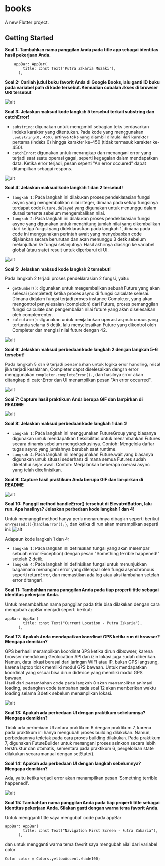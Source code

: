 # books

A new Flutter project.

## Getting Started

**Soal 1: Tambahkan nama panggilan Anda pada title app sebagai identitas hasil pekerjaan Anda.**
```
    appBar: AppBar(
        title: const Text('Putra Zakaria Muzaki'),
      ),
``` 

**Soal 2: Carilah judul buku favorit Anda di Google Books, lalu ganti ID buku pada variabel path di kode tersebut. Kemudian cobalah akses di browser URI tersebut**

![alt](assets/Soal2.png)

**Soal 3: Jelaskan maksud kode langkah 5 tersebut terkait substring dan catchError!**

- ```substring```: digunakan untuk mengambil sebagian teks berdasarkan indeks karakter yang ditentukan. Pada kode yang menggunakan ```.substring(0, 450)```, artinya teks yang diambil dimulai dari karakter pertama (indeks 0) hingga karakter ke-450 (tidak termasuk karakter ke-450).
- ```catchError```: digunakan untuk menangkap dan menangani error yang terjadi saat suatu operasi gagal, seperti kegagalan dalam mendapatkan data. Ketika error terjadi, pesan seperti "An error occurred" dapat ditampilkan sebagai respons.

![alt](assets/Soal3.png)

**Soal 4: Jelaskan maksud kode langkah 1 dan 2 tersebut!**

- ```langkah 1```: Pada langkah ini dilakukan proses pendeklarasian fungsi async yang mengembalikan nilai integer, dimana pada setiap fungsinya terdapat code ```Future.delayed``` yang digunakan untuk menunggu dalam durasi tertentu sebelum mengembalikan nilai.
- ```langkah 2```: Pada langkah ini dilakukan proses pendeklarasian fungsi async yang digunakan untuk menghitung jumlah nilai yang dikembalikan dari ketiga fungsi yang dideklarasikan pada langkah 1, dimana pada code ini menggunakan perintah await yang menyebabkan code dijalankan secara berurutan dan akan menunggu 3 detik sebelum melanjutkan ke fungsi selanjutnya. Hasil akhirnya diassign ke variabel global (atau state) result untuk diperbarui di UI.

![alt](assets/Soal4.png)

**Soal 5: Jelaskan maksud kode langkah 2 tersebut!**

Pada langkah 2 terjadi proses pendeklarasian 2 fungsi, yaitu:
- ```getNumber()```: digunakan untuk mengembalikan sebuah Future yang akan selesai (completed) ketika proses async di fungsi calculate selesai. Dimana didalam fungsi terjadi proses instance Completer<int>, yang akan mengontrol penyelesaian (completion) dari Future, proses pemanggilan fungsi calculate dan pengembalian nilai future yang akan diselesaikan oleh complementer.
- ```calculate()```: digunakan untuk menjalankan operasi asynchronous yang tertunda selama 5 detik, lalu menyelesaikan Future yang dikontrol oleh Completer dan mengisi nilai future dengan 42.

![alt](assets/Soal5.png)

**Soal 6: Jelaskan maksud perbedaan kode langkah 2 dengan langkah 5-6 tersebut!**

Pada langkah 5 dan 6 terjadi penambahan untuk logika error handling, misal jika terjadi kesalahan, Completer dapat diselesaikan dengan error menggunakan ```completer.completeError().```, dan hasilnya error akan ditangkap di catchError dan UI menampilkan pesan "An error occurred".

![alt](assets/Soal6.png)

**Soal 7: Capture hasil praktikum Anda berupa GIF dan lampirkan di README**

![alt](assets/Soal7.gif)

**Soal 8: Jelaskan maksud perbedaan kode langkah 1 dan 4!**

- ```Langkah 1```: Pada langkah ini menggunakan FutureGroup yang biasanya digunakan untuk mendapatkan fleksibilitas untuk menambahkan Futures secara dinamis sebelum mengeksekusinya. Contoh: Mengelola daftar tugas async yang jumlahnya berubah saat runtime.
- ```Langkah 4```: Pada langkah ini menggunakan Future.wait yang biasanya digunakan untuk situasi sederhana di mana semua Futures sudah diketahui sejak awal. Contoh: Menjalankan beberapa operasi async yang telah didefinisikan.


**Soal 9: Capture hasil praktikum Anda berupa GIF dan lampirkan di README**

![alt](assets/Soal9.gif)

**Soal 10: Panggil method handleError() tersebut di ElevatedButton, lalu run. Apa hasilnya? Jelaskan perbedaan kode langkah 1 dan 4!**

Untuk memanggil method hanya perlu menaruhnya dibagian seperti berikut ```onPressed:(){handleError();}```, dan ketika di run akan menampilkan seperti ini:
![alt](assets/Soal10.gif)

Adapaun kode langkah 1 dan 4:
- ```langkah 1```: Pada langkah ini definisikan fungsi yang akan melempar sebuah error (Exception) dengan pesan "Something terrible happened!" setelah 2 detik.
- ```langkah 4```: Pada langkah ini definisikan fungsi untuk menunjukkan bagaimana menangani error yang dilempar oleh fungsi asynchronous seperti returnError, dan memastikan ada log atau aksi tambahan setelah error ditangani.

**Soal 11: Tambahkan nama panggilan Anda pada tiap properti title sebagai identitas pekerjaan Anda.**

Untuk menambahkan nama panggilan pada title bisa dilakukan dengan cara mengubah appBar menjadi seperti berikut:
```
appBar: AppBar(
        title: const Text("Current Location - Putra Zakaria"),
      ),
```


**Soal 12: Apakah Anda mendapatkan koordinat GPS ketika run di browser? Mengapa demikian?**

GPS berhasil menampilkan koordinat GPS ketika dirun dibrowser, karena browser mendukung Geolocation API dan izin lokasi juga sudah diberikan. Namun, data lokasi berasal dari jaringan WIFI atau IP, bukan GPS langsung, karena laptop tidak memiliki modul GPS bawaan. Untuk mendapatkan koordinat yang sesuai bisa dirun didevice yang memiliki modul GPS bawaan.
<br> Hasil dari penambahan code pada langkah 8 akan menampilkan animasi loading, sedangkan code tambahan pada soal 12 akan memberikan waktu loading selama 3 detik sebelum menampilkan lokasi.

![alt](assets/Soal12.gif)

**Soal 13: Apakah ada perbedaan UI dengan praktikum sebelumnya? Mengapa demikian?**

Tidak ada perbedaan UI antara praktikum 6 dengan praktikum 7, karena pada praktikum ini hanya mengubah proses building dilakukan.  Namun, perbedaannya terletak pada cara proses building dilakukan. Pada praktikum 7, digunakan FutureBuilder untuk menangani proses asinkron secara lebih terstruktur dan otomatis, sementara pada praktikum 6, pengelolaan state dilakukan secara manual dengan setState().

**Soal 14: Apakah ada perbedaan UI dengan langkah sebelumnya? Mengapa demikian?**

Ada, yaitu ketika terjadi error akan menampilkan pesan 'Something terrible happened!'.

![alt](assets/Soal14.gif)

**Soal 15: Tambahkan nama panggilan Anda pada tiap properti title sebagai identitas pekerjaan Anda. Silakan ganti dengan warna tema favorit Anda.**

Untuk mengganti title saya mengubah code pada appBar
```
appBar: AppBar(
        title: const Text("Navigation First Screen - Putra Zakaria"),
      ),
```
dan untuk mengganti warna tema favorit saya mengubah nilai dari variabel color
```
Color color = Colors.yellowAccent.shade100;
```

